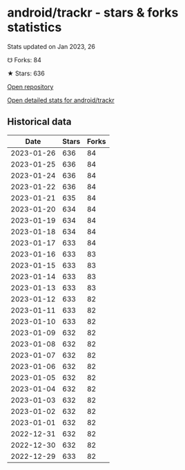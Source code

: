 # android/trackr - stars & forks statistics

Stats updated on Jan 2023, 26

☋ Forks: 84

★ Stars: 636

[Open repository](https://github.com/android/trackr)

[Open detailed stats for android/trackr](https://reviewgithub.com/rep/android/trackr)

## Historical data
| Date | Stars | Forks |
|------|-------|-------|
| 2023-01-26 | 636 | 84 | 
| 2023-01-25 | 636 | 84 | 
| 2023-01-24 | 636 | 84 | 
| 2023-01-22 | 636 | 84 | 
| 2023-01-21 | 635 | 84 | 
| 2023-01-20 | 634 | 84 | 
| 2023-01-19 | 634 | 84 | 
| 2023-01-18 | 634 | 84 | 
| 2023-01-17 | 633 | 84 | 
| 2023-01-16 | 633 | 83 | 
| 2023-01-15 | 633 | 83 | 
| 2023-01-14 | 633 | 83 | 
| 2023-01-13 | 633 | 83 | 
| 2023-01-12 | 633 | 82 | 
| 2023-01-11 | 633 | 82 | 
| 2023-01-10 | 633 | 82 | 
| 2023-01-09 | 632 | 82 | 
| 2023-01-08 | 632 | 82 | 
| 2023-01-07 | 632 | 82 | 
| 2023-01-06 | 632 | 82 | 
| 2023-01-05 | 632 | 82 | 
| 2023-01-04 | 632 | 82 | 
| 2023-01-03 | 632 | 82 | 
| 2023-01-02 | 632 | 82 | 
| 2023-01-01 | 632 | 82 | 
| 2022-12-31 | 632 | 82 | 
| 2022-12-30 | 632 | 82 | 
| 2022-12-29 | 633 | 82 | 

